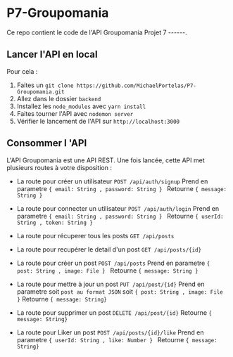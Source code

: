 # P7-Groupomania

Ce repo contient le code de l'API Groupomania Projet 7 ------.

## Lancer l'API en local
Pour cela :
1. Faites un `git clone https://github.com/MichaelPortelas/P7-Groupomania.git`
2. Allez dans le dossier `backend`
3. Installez les `node_modules` avec `yarn install`
4. Faites tourner l'API avec `nodemon server`
5. Vérifier le lancement de l'API sur `http://localhost:3000`

## Consommer l 'API
L'API Groupomania est une API REST.
Une fois lancée, cette API met plusieurs routes à votre disposition :

- La route pour créer un utilisateur
`POST /api/auth/signup`
Prend en parametre `{ email: String , password: String } `
Retourne `{ message: String }`

- La route pour connecter un utilisateur
`POST /api/auth/login`
Prend en parametre `{ email: String , password: String } `
Retourne `{ userId: String , token: String }`

- La route pour récuperer tous les posts
`GET /api/posts`

- La route pour recupérer le detail d'un post
`GET /api/posts/{id}`

- La route pour créer un post
`POST /api/posts`
Prend en parametre `{ post: String , image: File } `
Retourne `{ message: String }`

- La route pour mettre à jour un post
`PUT /api/post/{id}`
Prend en parametre soit `post au format JSON` soit `{ post: String , image: File }`
Retourne `{ message: String}`

- La route pour supprimer un post
`DELETE /api/post/{id}`
Retourne `{ message: String}`

- La route pour Liker un post
`POST /api/posts/{id}/like`
Prend en parametre `{ userId: String , like: Number } `
Retourne `{ message: String}`